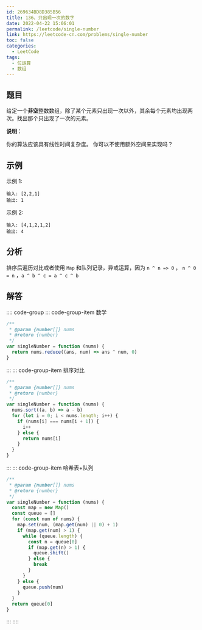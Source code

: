 ```yaml
---
id: 269634BD8D385B56
title: 136、只出现一次的数字
date: 2022-04-22 15:06:01
permalink: /leetcode/single-number
link: https://leetcode-cn.com/problems/single-number
toc: false
categories:
  - LeetCode
tags:
  - 位运算
  - 数组
---
```


<Level type='easy'/>

## 题目

给定一个**非空**整数数组，除了某个元素只出现一次以外，其余每个元素均出现两次。找出那个只出现了一次的元素。

**说明**：

你的算法应该具有线性时间复杂度。 你可以不使用额外空间来实现吗？

## 示例

示例 1:

```text
输入: [2,2,1]
输出: 1
```

示例 2:

```text
输入: [4,1,2,1,2]
输出: 4
```

## 分析

排序后遍历对比或者使用 `Map` 和队列记录，异或运算，因为 `n ^ n => 0` ， `n ^ 0 = n` ，`a ^ b ^ c = a ^ c ^ b`

## 解答

:::: code-group
::: code-group-item 数学

```javascript
/**
 * @param {number[]} nums
 * @return {number}
 */
var singleNumber = function (nums) {
  return nums.reduce((ans, num) => ans ^ num, 0)
}
```

:::
::: code-group-item 排序对比

```javascript
/**
 * @param {number[]} nums
 * @return {number}
 */
var singleNumber = function (nums) {
  nums.sort((a, b) => a - b)
  for (let i = 0; i < nums.length; i++) {
    if (nums[i] === nums[i + 1]) {
      i++
    } else {
      return nums[i]
    }
  }
}
```

:::
::: code-group-item 哈希表+队列

```javascript
/**
 * @param {number[]} nums
 * @return {number}
 */
var singleNumber = function (nums) {
  const map = new Map()
  const queue = []
  for (const num of nums) {
    map.set(num, (map.get(num) || 0) + 1)
    if (map.get(num) > 1) {
      while (queue.length) {
        const n = queue[0]
        if (map.get(n) > 1) {
          queue.shift()
        } else {
          break
        }
      }
    } else {
      queue.push(num)
    }
  }
  return queue[0]
}
```

:::
::::
